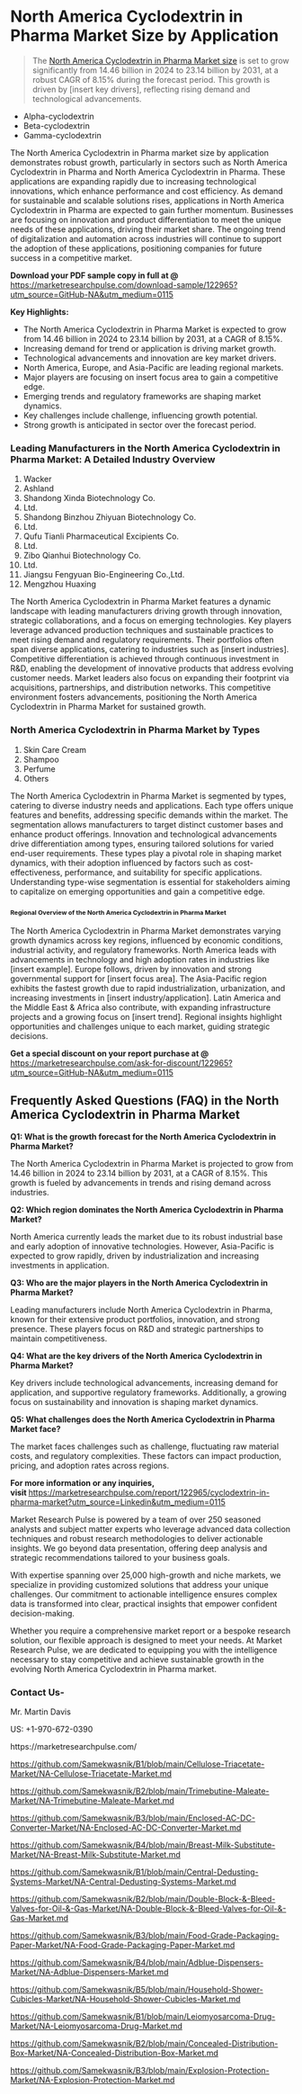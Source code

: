 <h1>North America Cyclodextrin in Pharma Market&nbsp;Size by Application</h1><blockquote><p>The <a href="https://marketresearchpulse.com/download-sample/122965?utm_source=GitHub-NA&amp;utm_medium=0115">North America Cyclodextrin in Pharma Market size</a> is set to grow significantly from 14.46 billion in 2024 to 23.14 billion by 2031, at a robust CAGR of 8.15% during the forecast period. This growth is driven by [insert key drivers], reflecting rising demand and technological advancements.</p></blockquote><ul><li>Alpha-cyclodextrin<li> Beta-cyclodextrin<li> Gamma-cyclodextrin</li></ul><p>The North America Cyclodextrin in Pharma market size by application demonstrates robust growth, particularly in sectors such as North America Cyclodextrin in Pharma and North America Cyclodextrin in Pharma. These applications are expanding rapidly due to increasing technological innovations, which enhance performance and cost efficiency. As demand for sustainable and scalable solutions rises, applications in North America Cyclodextrin in Pharma are expected to gain further momentum. Businesses are focusing on innovation and product differentiation to meet the unique needs of these applications, driving their market share. The ongoing trend of digitalization and automation across industries will continue to support the adoption of these applications, positioning companies for future success in a competitive market.</p><p><strong>Download your PDF sample copy in full at @ </strong><a href="https://marketresearchpulse.com/download-sample/122965?utm_source=GitHub-NA&amp;utm_medium=0115">https://marketresearchpulse.com/download-sample/122965?utm_source=GitHub-NA&amp;utm_medium=0115</a></p><p><strong>Key Highlights: </strong></p><ul><li>The North America Cyclodextrin in Pharma Market is expected to grow from 14.46 billion in 2024 to 23.14 billion by 2031, at a CAGR of 8.15%.</li><li>Increasing demand for trend or application is driving market growth.</li><li>Technological advancements and innovation are key market drivers.</li><li>North America, Europe, and Asia-Pacific are leading regional markets.</li><li>Major players are focusing on insert focus area to gain a competitive edge.</li><li>Emerging trends and regulatory frameworks are shaping market dynamics.</li><li>Key challenges include challenge, influencing growth potential.</li><li>Strong growth is anticipated in sector over the forecast period.</li></ul><h3>Leading Manufacturers in the North America Cyclodextrin in Pharma Market: A Detailed Industry Overview</h3><ol><li>Wacker</li><li>Ashland</li><li>Shandong Xinda Biotechnology Co.</li><li>Ltd.</li><li>Shandong Binzhou Zhiyuan Biotechnology Co.</li><li>Ltd.</li><li>Qufu Tianli Pharmaceutical Excipients Co.</li><li>Ltd.</li><li>Zibo Qianhui Biotechnology Co.</li><li>Ltd.</li><li>Jiangsu Fengyuan Bio-Engineering Co.,Ltd.</li><li>Mengzhou Huaxing</li></ol><div class="flex max-w-full flex-col flex-grow"><div class="min-h-8 text-message flex w-full flex-col items-end gap-2 whitespace-normal break-words [.text-message+&amp;]:mt-5" dir="auto" data-message-author-role="assistant" data-message-id="fd8432e4-4910-450d-b182-61b7bfb0a01f" data-message-model-slug="gpt-4o"><div class="flex w-full flex-col gap-1 empty:hidden first:pt-[3px]"><div class="markdown prose w-full break-words dark:prose-invert light"><p>The North America Cyclodextrin in Pharma Market features a dynamic landscape with leading manufacturers driving growth through innovation, strategic collaborations, and a focus on emerging technologies. Key players leverage advanced production techniques and sustainable practices to meet rising demand and regulatory requirements. Their portfolios often span diverse applications, catering to industries such as [insert industries]. Competitive differentiation is achieved through continuous investment in R&amp;D, enabling the development of innovative products that address evolving customer needs. Market leaders also focus on expanding their footprint via acquisitions, partnerships, and distribution networks. This competitive environment fosters advancements, positioning the North America Cyclodextrin in Pharma Market for sustained growth.</p></div></div></div></div><h3>North America Cyclodextrin in Pharma Market by Types</h3><ol><li>Skin Care Cream<li> Shampoo<li> Perfume<li> Others</li></ol><div class="flex max-w-full flex-col flex-grow"><div class="min-h-8 text-message flex w-full flex-col items-end gap-2 whitespace-normal break-words [.text-message+&amp;]:mt-5" dir="auto" data-message-author-role="assistant" data-message-id="084470be-0bb7-4664-bddf-5156b4f41249" data-message-model-slug="gpt-4o-mini"><div class="flex w-full flex-col gap-1 empty:hidden first:pt-[3px]"><div class="markdown prose w-full break-words dark:prose-invert light"><p>The North America Cyclodextrin in Pharma Market is segmented by types, catering to diverse industry needs and applications. Each type offers unique features and benefits, addressing specific demands within the market. The segmentation allows manufacturers to target distinct customer bases and enhance product offerings. Innovation and technological advancements drive differentiation among types, ensuring tailored solutions for varied end-user requirements. These types play a pivotal role in shaping market dynamics, with their adoption influenced by factors such as cost-effectiveness, performance, and suitability for specific applications. Understanding type-wise segmentation is essential for stakeholders aiming to capitalize on emerging opportunities and gain a competitive edge.</p></div></div></div></div><h3><span style="font-size: 11px;">Regional Overview of the North America Cyclodextrin in Pharma Market</span></h3><div class="flex max-w-full flex-col flex-grow"><div class="min-h-8 text-message flex w-full flex-col items-end gap-2 whitespace-normal break-words [.text-message+&amp;]:mt-5" dir="auto" data-message-author-role="assistant" data-message-id="e9038762-ce64-4e30-91c9-9bd413514231" data-message-model-slug="gpt-4o-mini"><div class="flex w-full flex-col gap-1 empty:hidden first:pt-[3px]"><div class="markdown prose w-full break-words dark:prose-invert light"><p>The North America Cyclodextrin in Pharma Market demonstrates varying growth dynamics across key regions, influenced by economic conditions, industrial activity, and regulatory frameworks. North America leads with advancements in technology and high adoption rates in industries like [insert example]. Europe follows, driven by innovation and strong governmental support for [insert focus area]. The Asia-Pacific region exhibits the fastest growth due to rapid industrialization, urbanization, and increasing investments in [insert industry/application]. Latin America and the Middle East &amp; Africa also contribute, with expanding infrastructure projects and a growing focus on [insert trend]. Regional insights highlight opportunities and challenges unique to each market, guiding strategic decisions.</p></div></div></div></div><p><strong>Get a special discount on your report purchase at @ </strong><a href="https://marketresearchpulse.com/ask-for-discount/122965?utm_source=GitHub-NA&amp;utm_medium=0115">https://marketresearchpulse.com/ask-for-discount/122965?utm_source=GitHub-NA&amp;utm_medium=0115</a></p><h2>Frequently Asked Questions (FAQ) in the North America Cyclodextrin in Pharma Market</h2><p><strong>Q1: What is the growth forecast for the North America Cyclodextrin in Pharma Market?</strong></p><p>The North America Cyclodextrin in Pharma Market is projected to grow from 14.46 billion in 2024 to 23.14 billion by 2031, at a CAGR of 8.15%. This growth is fueled by advancements in trends and rising demand across industries.</p><p><strong>Q2: Which region dominates the North America Cyclodextrin in Pharma Market?</strong></p><p>North America currently leads the market due to its robust industrial base and early adoption of innovative technologies. However, Asia-Pacific is expected to grow rapidly, driven by industrialization and increasing investments in application.</p><p><strong>Q3: Who are the major players in the North America Cyclodextrin in Pharma Market?</strong></p><p>Leading manufacturers include North America Cyclodextrin in Pharma, known for their extensive product portfolios, innovation, and strong presence. These players focus on R&amp;D and strategic partnerships to maintain competitiveness.</p><p><strong>Q4: What are the key drivers of the North America Cyclodextrin in Pharma Market?</strong></p><p>Key drivers include technological advancements, increasing demand for application, and supportive regulatory frameworks. Additionally, a growing focus on sustainability and innovation is shaping market dynamics.</p><p><strong>Q5: What challenges does the North America Cyclodextrin in Pharma Market face?</strong></p><p>The market faces challenges such as challenge, fluctuating raw material costs, and regulatory complexities. These factors can impact production, pricing, and adoption rates across regions.</p><p><strong>For more information or any inquiries, visit&nbsp;</strong><a href="https://marketresearchpulse.com/report/122965/cyclodextrin-in-pharma-market?utm_source=Linkedin&utm_medium=0115">https://marketresearchpulse.com/report/122965/cyclodextrin-in-pharma-market?utm_source=Linkedin&utm_medium=0115</a></p><p>Market Research Pulse is powered by a team of over 250 seasoned analysts and subject matter experts who leverage advanced data collection techniques and robust research methodologies to deliver actionable insights. We go beyond data presentation, offering deep analysis and strategic recommendations tailored to your business goals.</p><p>With expertise spanning over 25,000 high-growth and niche markets, we specialize in providing customized solutions that address your unique challenges. Our commitment to actionable intelligence ensures complex data is transformed into clear, practical insights that empower confident decision-making.</p><p>Whether you require a comprehensive market report or a bespoke research solution, our flexible approach is designed to meet your needs. At Market Research Pulse, we are dedicated to equipping you with the intelligence necessary to stay competitive and achieve sustainable growth in the evolving North America Cyclodextrin in Pharma market.</p><h3><strong>Contact Us-</strong></h3><p>Mr. Martin Davis</p><p>US: +1-970-672-0390</p><p>https://marketresearchpulse.com/</p><p><a href="https://github.com/Samekwasnik/B1/blob/main/Cellulose-Triacetate-Market/NA-Cellulose-Triacetate-Market.md">https://github.com/Samekwasnik/B1/blob/main/Cellulose-Triacetate-Market/NA-Cellulose-Triacetate-Market.md</a></p><p><a href="https://github.com/Samekwasnik/B2/blob/main/Trimebutine-Maleate-Market/NA-Trimebutine-Maleate-Market.md">https://github.com/Samekwasnik/B2/blob/main/Trimebutine-Maleate-Market/NA-Trimebutine-Maleate-Market.md</a></p><p><a href="https://github.com/Samekwasnik/B3/blob/main/Enclosed-AC-DC-Converter-Market/NA-Enclosed-AC-DC-Converter-Market.md">https://github.com/Samekwasnik/B3/blob/main/Enclosed-AC-DC-Converter-Market/NA-Enclosed-AC-DC-Converter-Market.md</a></p><p><a href="https://github.com/Samekwasnik/B4/blob/main/Breast-Milk-Substitute-Market/NA-Breast-Milk-Substitute-Market.md">https://github.com/Samekwasnik/B4/blob/main/Breast-Milk-Substitute-Market/NA-Breast-Milk-Substitute-Market.md</a></p><p><a href="https://github.com/Samekwasnik/B1/blob/main/Central-Dedusting-Systems-Market/NA-Central-Dedusting-Systems-Market.md">https://github.com/Samekwasnik/B1/blob/main/Central-Dedusting-Systems-Market/NA-Central-Dedusting-Systems-Market.md</a></p><p><a href="https://github.com/Samekwasnik/B2/blob/main/Double-Block-&-Bleed-Valves-for-Oil-&-Gas-Market/NA-Double-Block-&-Bleed-Valves-for-Oil-&-Gas-Market.md">https://github.com/Samekwasnik/B2/blob/main/Double-Block-&-Bleed-Valves-for-Oil-&-Gas-Market/NA-Double-Block-&-Bleed-Valves-for-Oil-&-Gas-Market.md</a></p><p><a href="https://github.com/Samekwasnik/B3/blob/main/Food-Grade-Packaging-Paper-Market/NA-Food-Grade-Packaging-Paper-Market.md">https://github.com/Samekwasnik/B3/blob/main/Food-Grade-Packaging-Paper-Market/NA-Food-Grade-Packaging-Paper-Market.md</a></p><p><a href="https://github.com/Samekwasnik/B4/blob/main/Adblue-Dispensers-Market/NA-Adblue-Dispensers-Market.md">https://github.com/Samekwasnik/B4/blob/main/Adblue-Dispensers-Market/NA-Adblue-Dispensers-Market.md</a></p><p><a href="https://github.com/Samekwasnik/B5/blob/main/Household-Shower-Cubicles-Market/NA-Household-Shower-Cubicles-Market.md">https://github.com/Samekwasnik/B5/blob/main/Household-Shower-Cubicles-Market/NA-Household-Shower-Cubicles-Market.md</a></p><p><a href="https://github.com/Samekwasnik/B1/blob/main/Leiomyosarcoma-Drug-Market/NA-Leiomyosarcoma-Drug-Market.md">https://github.com/Samekwasnik/B1/blob/main/Leiomyosarcoma-Drug-Market/NA-Leiomyosarcoma-Drug-Market.md</a></p><p><a href="https://github.com/Samekwasnik/B2/blob/main/Concealed-Distribution-Box-Market/NA-Concealed-Distribution-Box-Market.md">https://github.com/Samekwasnik/B2/blob/main/Concealed-Distribution-Box-Market/NA-Concealed-Distribution-Box-Market.md</a></p><p><a href="https://github.com/Samekwasnik/B3/blob/main/Explosion-Protection-Market/NA-Explosion-Protection-Market.md">https://github.com/Samekwasnik/B3/blob/main/Explosion-Protection-Market/NA-Explosion-Protection-Market.md</a></p>
